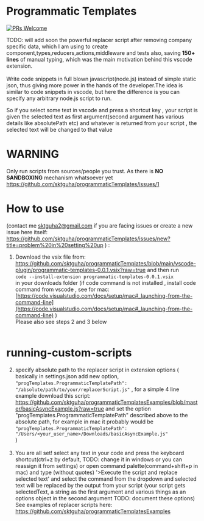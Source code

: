 # Programmatic Templates
[![PRs Welcome](https://img.shields.io/badge/PRs-welcome-brightgreen.svg?style=flat-square)](http://makeapullrequest.com)

TODO: will add soon the powerful replacer script after removing company specific data, which I am using to create component,types,reducers,actions,middleware and  tests also, saving **150+ lines** of manual typing, which was the main motivation behind this vscode extension.
<br/><br/> Write code snippets in full blown javascript(node.js) instead of simple static json, thus giving more power in the hands of the developer.The idea is similar to code snippets in vscode, but here the difference is you can specify any arbitrary node.js script to run.

So if you select some text in vscode and press a shortcut key , your script is given the selected text as first argument(second argument has various details like absolutePath etc) and whatever is returned from your script , the selected text will be changed to that value

# WARNING 
Only run scripts from sources/people you trust. As there is **NO SANDBOXING** mechanism whatsoever yet https://github.com/sktguha/programmaticTemplates/issues/1<br/>
# How to use
(contact me sktguha2@gmail.com if you are facing issues or create a new issue here itself: https://github.com/sktguha/programmaticTemplates/issues/new?title=problem%20in%20setting%20up ) : <br/>
1. Download the vsix file from: https://github.com/sktguha/programmaticTemplates/blob/main/vscode-plugin/programmatic-templates-0.0.1.vsix?raw=true and then run <br/>
`code --install-extension programmatic-templates-0.0.1.vsix` <br/>in your downloads folder (if code command is not installed , install code command from vscode , see for mac: [https://code.visualstudio.com/docs/setup/mac#_launching-from-the-command-line](https://code.visualstudio.com/docs/setup/mac#_launching-from-the-command-line) )<br/>
Please also see steps 2 and 3 below </br><br/>
# running-custom-scripts
2. specify absolute path to the replacer script in extension options ( basically in settings.json add new option, `"progTemplates.ProgrammaticTemplatePath": "/absolute/path/to/your/replacerScript.js"` , for a simple 4 line example download this script: https://github.com/sktguha/programmaticTemplatesExamples/blob/master/basicAsyncExample.js?raw=true and set the option "progTemplates.ProgrammaticTemplatePath" described above to the absolute path, for example in mac it probably would be <br/>
`"progTemplates.ProgrammaticTemplatePath": "/Users/<your_user_name>/Downloads/basicAsyncExample.js"`
<br/>)<br/><br/>
3. You are all set! select any text in your code and press the keyboard shortcut(ctrl+z by default, TODO: change it in windows or you can reassign it from settings) or open command palette(command+shift+p in mac) and type (without quotes) '>Execute the script and replace selected text' and select the command from the dropdown and selected text will be replaced by the output from your script (your script gets selectedText, a string as the first argument and various things as an options object in the second argument TODO: document these options) 
<br/> See examples of replacer scripts here: https://github.com/sktguha/programmaticTemplatesExamples

